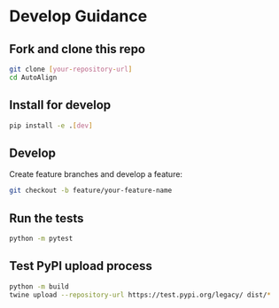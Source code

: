 # Develop Guidance

## Fork and clone this repo

```bash
git clone [your-repository-url]
cd AutoAlign
```

## Install for develop

```bash
pip install -e .[dev]
```

## Develop

Create feature branches and develop a feature:

```bash
git checkout -b feature/your-feature-name
```

## Run the tests

```bash
python -m pytest
```

## Test PyPI upload process

```bash
python -m build
twine upload --repository-url https://test.pypi.org/legacy/ dist/*
```
